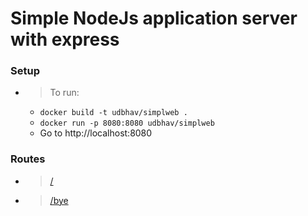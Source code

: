 # Simple NodeJs application server with express

### Setup
- > To run:
    - ```docker build -t udbhav/simplweb .```
    - ```docker run -p 8080:8080 udbhav/simplweb```
    - Go to http://localhost:8080

### Routes
- > [/](http://localhost:8080)
- > [/bye](http://localhost:8080/bye)